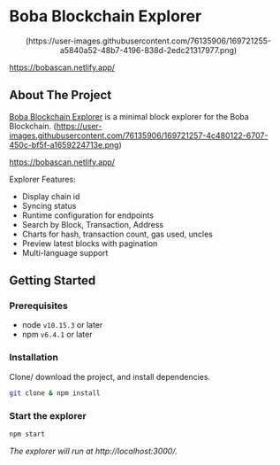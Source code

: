 # Boba Blockchain Explorer

<!-- project logo w/ quick links -->
<p align="center">
 (https://user-images.githubusercontent.com/76135906/169721255-a5840a52-48b7-4196-838d-2edc21317977.png)

https://bobascan.netlify.app/

<!-- about the project -->
## About The Project

[Boba Blockchain Explorer](https://bobascan.netlify.app/) is a minimal block explorer for the Boba Blockchain.
(https://user-images.githubusercontent.com/76135906/169721257-4c480122-6707-450c-bf5f-a1659224713e.png)

https://bobascan.netlify.app/

Explorer Features:
- Display chain id
- Syncing status
- Runtime configuration for endpoints
- Search by Block, Transaction, Address
- Charts for hash, transaction count, gas used, uncles
- Preview latest blocks with pagination
- Multi-language support

<!-- getting started with the project -->
## Getting Started
### Prerequisites
- node `v10.15.3` or later
- npm `v6.4.1` or later

### Installation
Clone/ download the project, and install dependencies.
```bash
git clone & npm install
```

### Start the explorer
```bash
npm start
```
*The explorer will run at http://localhost:3000/.*

##
```

